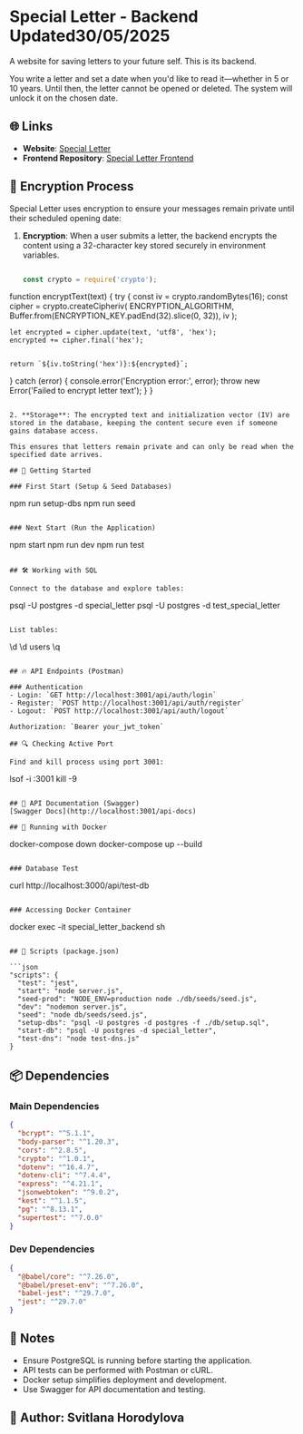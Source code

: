 # Special Letter - Backend Updated30/05/2025

A website for saving letters to your future self. This is its backend.

You write a letter and set a date when you'd like to read it—whether in 5 or 10 years. Until then, the letter cannot be opened or deleted. The system will unlock it on the chosen date.

## 🌐 Links
- **Website**: [Special Letter](https://special-letter-theta.vercel.app/)
- **Frontend Repository**: [Special Letter Frontend](https://github.com/horodylova/special-letter)

## 🔐 Encryption Process

Special Letter uses encryption to ensure your messages remain private until their scheduled opening date:

1. **Encryption**: When a user submits a letter, the backend encrypts the content using a 32-character key stored securely in environment variables.
   ```javascript
   
   const crypto = require('crypto');
   
function encryptText(text) {
  try {
     const iv = crypto.randomBytes(16);
     const cipher = crypto.createCipheriv(
      ENCRYPTION_ALGORITHM, 
      Buffer.from(ENCRYPTION_KEY.padEnd(32).slice(0, 32)), 
      iv
    );
    
    let encrypted = cipher.update(text, 'utf8', 'hex');
    encrypted += cipher.final('hex');
    
    
    return `${iv.toString('hex')}:${encrypted}`;
  } catch (error) {
    console.error('Encryption error:', error);
    throw new Error('Failed to encrypt letter text');
  }
}
   ```

2. **Storage**: The encrypted text and initialization vector (IV) are stored in the database, keeping the content secure even if someone gains database access.

This ensures that letters remain private and can only be read when the specified date arrives.

## 🚀 Getting Started

### First Start (Setup & Seed Databases)
```
npm run setup-dbs
npm run seed
```

### Next Start (Run the Application)
```
npm start
npm run dev
npm run test
```

## 🛠 Working with SQL

Connect to the database and explore tables:
```
psql -U postgres -d special_letter
psql -U postgres -d test_special_letter
```

List tables:
```
\d
\d users
\q
```

## 🔥 API Endpoints (Postman)

### Authentication
- Login: `GET http://localhost:3001/api/auth/login`
- Register: `POST http://localhost:3001/api/auth/register`
- Logout: `POST http://localhost:3001/api/auth/logout`

Authorization: `Bearer your_jwt_token`

## 🔍 Checking Active Port

Find and kill process using port 3001:
```
lsof -i :3001
kill -9 <PID>
```

## 📜 API Documentation (Swagger)
[Swagger Docs](http://localhost:3001/api-docs)

## 🐳 Running with Docker

```
docker-compose down
docker-compose up --build
```

### Database Test
```
curl http://localhost:3000/api/test-db
```

### Accessing Docker Container
```
docker exec -it special_letter_backend sh
```

## 📜 Scripts (package.json)

```json
"scripts": {
  "test": "jest",
  "start": "node server.js",
  "seed-prod": "NODE_ENV=production node ./db/seeds/seed.js",
  "dev": "nodemon server.js",
  "seed": "node db/seeds/seed.js",
  "setup-dbs": "psql -U postgres -d postgres -f ./db/setup.sql",
  "start-db": "psql -U postgres -d special_letter",
  "test-dns": "node test-dns.js"
}
```

## 📦 Dependencies

### Main Dependencies
```json
{
  "bcrypt": "^5.1.1",
  "body-parser": "^1.20.3",
  "cors": "^2.8.5",
  "crypto": "^1.0.1",
  "dotenv": "^16.4.7",
  "dotenv-cli": "^7.4.4",
  "express": "^4.21.1",
  "jsonwebtoken": "^9.0.2",
  "kest": "^1.1.5",
  "pg": "^8.13.1",
  "supertest": "^7.0.0"
}
```

### Dev Dependencies
```json
{
  "@babel/core": "^7.26.0",
  "@babel/preset-env": "^7.26.0",
  "babel-jest": "^29.7.0",
  "jest": "^29.7.0"
}
```

## 📌 Notes

- Ensure PostgreSQL is running before starting the application.
- API tests can be performed with Postman or cURL.
- Docker setup simplifies deployment and development.
- Use Swagger for API documentation and testing.

## 📝 Author: Svitlana Horodylova
